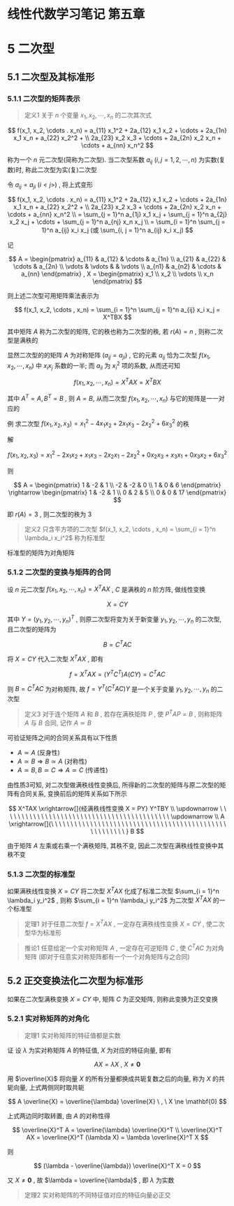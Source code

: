 # 线性代数学习笔记 第五章

# 5 二次型
## 5.1 二次型及其标准形
### 5.1.1 二次型的矩阵表示

> 定义1 关于 $n$ 个变量 $x_1, x_2, \cdots , x_n$ 的二次其次式

$$
f(x_1, x_2, \cdots . x_n) = a_{11} x_1^2 + 2a_{12} x_1 x_2 + \cdots + 2a_{1n} x_1 x_n + a_{22} x_2^2 + \\
2a_{23} x_2 x_3 + \cdots + 2a_{2n} x_2 x_n + \cdots + a_{nn} x_n^2
$$

称为一个 $n$ 元二次型(简称为二次型). 当二次型系数 $a_{ij} \ (i, j = 1, 2, \cdots , n)$ 为实数(复数)时, 称此二次型为实(复)二次型

令 $a_{ij} = a_{ji} \ (i < j>)$ , 将上式变形

$$
f(x_1, x_2, \cdots . x_n) = a_{11} x_1^2 + 2a_{12} x_1 x_2 + \cdots + 2a_{1n} x_1 x_n + a_{22} x_2^2 + \\
2a_{23} x_2 x_3 + \cdots + 2a_{2n} x_2 x_n + \cdots + a_{nn} x_n^2 \\
= \sum_{j = 1}^n a_{1j} x_1 x_j + \sum_{j = 1}^n a_{2j} x_2 x_j + \cdots + \sum_{j = 1}^n a_{nj} x_n x_j \\
= \sum_{i = 1}^n \sum_{j = 1}^n a_{ij} x_i x_j
(或 \sum_{i, j = 1}^n a_{ij} x_i x_j)
$$

记

$$
A = \begin{pmatrix}
    a_{11} & a_{12} & \cdots & a_{1n} \\
    a_{21} & a_{22} & \cdots & a_{2n} \\
    \vdots & \vdots &   & \vdots \\
    a_{n1} & a_{n2} & \cdots & a_{nn}
\end{pmatrix} , 
X = \begin{pmatrix} x_1 \\ x_2 \\ \vdots \\ x_n \end{pmatrix}
$$

则上述二次型可用矩阵乘法表示为

$$
f(x_1, x_2, \cdots , x_n) = \sum_{i = 1}^n \sum_{j = 1}^n a_{ij} x_i x_j = X^TBX
$$

其中矩阵 $A$ 称为二次型的矩阵, 它的秩也称为二次型的秩, 若 $r(A) = n$ , 则称二次型是满秩的

显然二次型的的矩阵 $A$ 为对称矩阵 ($a_{ij} = a_{ji}$) , 它的元素 $a_{ij}$ 恰为二次型 $f(x_1, x_2, \cdots , x_n)$ 中 $x_i x_j$ 系数的一半; 而 $a_{ii}$ 为 $x_i^2$ 项的系数, 从而还可知

$$
f(x_1, x_2, \cdots , x_n) = X^TAX = X^TBX
$$

其中 $A^T = A, B^T = B$ , 则 $A = B$, 从而二次型 $f(x_1, x_2, \cdots , x_n)$ 与它的矩阵是一一对应的

例 求二次型 $f(x_1, x_2, x_3) = x_1^2 - 4x_1x_2 + 2x_1x_3 - 2x_2^2 + 6x_3^2$ 的秩

解

$$
f(x_1, x_2, x_3) = x_1^2 - 2x_1x_2 + x_1x_3 - 2x_2x_1 - 2x_2^2 + 0x_2x_3 + x_3x_1 + 0x_3x_2 + 6x_3^2
$$

则

$$
A = \begin{pmatrix}
    1 & -2 & 1 \\
    -2 & -2 & 0 \\
    1 & 0 & 6
\end{pmatrix}
\rightarrow
\begin{pmatrix}
    1 & -2 & 1 \\
    0 & 2 & 5 \\
    0 & 0 & 17
\end{pmatrix}
$$

即 $r(A) = 3$ , 则二次型的秩为 $3$

> 定义2 只含平方项的二次型 $f(x_1, x_2, \cdots , x_n) = \sum_{i = 1}^n \lambda_i x_i^2$ 称为标准型

标准型的矩阵为对角矩阵

### 5.1.2 二次型的变换与矩阵的合同

设 $n$ 元二次型 $f(x_1, x_2, \cdots , x_n) = X^TAX$ , $C$ 是满秩的 $n$ 阶方阵, 做线性变换

$$
X = CY
$$

其中 $Y = (y_1, y_2, \cdots , y_n)^T$ , 则原二次型将变为关于新变量 $y_1, y_2, \cdots , y_n$ 的二次型, 且二次型的矩阵为

$$
B = C^TAC
$$

将 $X = CY$ 代入二次型 $X^TAX$ , 即有

$$
f = X^TAX = (Y^TC^T)A(CY) = C^TAC
$$

则 $B = C^TAC$ 为对称矩阵, 故 $f = Y^T(C^TAC)Y$ 是一个关于变量 $y_1, y_2, \cdots , y_n$ 的二次型

> 定义3 对于连个矩阵 $A$ 和 $B$ , 若存在满秩矩阵 $P$ , 使 $P^TAP = B$ , 则称矩阵 $A$ 与 $B$ 合同, 记作 $A \simeq B$

可验证矩阵之间的合同关系具有以下性质

- $A \simeq A$ (反身性)
- $A \simeq B \Rightarrow B \simeq A$ (对称性)
- $A \simeq B , B \simeq C \Rightarrow A \simeq C$ (传递性)

由性质3可知, 对二次型做满秩线性变换后, 所得新的二次型的矩阵与原二次型的矩阵有合同关系, 变换前后的矩阵关系如下所示

$$
X^TAX \xrightarrow[]{经满秩线性变换 X = PY} Y^TBY \\
\updownarrow \ \ \ \ \ \ \ \ \ \ \ \ \ \ \ \ \ \ \ \ \ \ \ \ \ \ \ \ \ \ \ \ \ \ \ \ \ \ \ \ \ \ \ \updownarrow \\
A \xrightarrow[]{\ \ \ \ \ \ \ \ \ \ \ \ \ \ \ \ \ \ \ \ \ \ \ \ \ \ \ \ \ \ \ \ \ \ \ \ \ \ \ \ \ \ \ \ \ \ \ \ \ \ \ \ \ \ } B
$$

由于矩阵 $A$ 左乘或右乘一个满秩矩阵, 其秩不变, 因此二次型在满秩线性变换中其秩不变

### 5.1.3 二次型的标准型

如果满秩线性变换 $X = CY$ 将二次型 $X^TAX$ 化成了标准二次型 $\sum_{i = 1}^n \lambda_i y_i^2$ , 则称 $\sum_{i = 1}^n \lambda_i y_i^2$ 为二次型 $X^TAX$ 的一个标准型

> 定理1 对于任意二次型 $f = X^TAX$ , 一定存在满秩线性变换 $X = CY$ , 使二次型华为标准形

> 推论1 任意给定一个实对称矩阵 $A$ , 一定存在可逆矩阵 $C$ , 使 $C^TAC$ 为对角矩阵 (即对于任意实对称矩阵都有一个一个对角矩阵与之合同)

## 5.2 正交变换法化二次型为标准形

如果在二次型满秩变换 $X = CY$ 中, 矩阵 $C$ 为正交矩阵, 则称此变换为正交变换

### 5.2.1 实对称矩阵的对角化

> 定理1 实对称矩阵的特征值都是实数

证 设 $\lambda$ 为实对称矩阵 $A$ 的特征值, $X$ 为对应的特征向量, 即有

$$
AX = \lambda X \ , \ X \ne \mathbf{0}
$$

用 $\overline{X}$ 将向量 $X$ 的所有分量都换成共轭复数之后的向量, 称为 $X$ 的共轭向量, 上式两侧同时取共轭

$$
A \overline{X} = \overline{\lambda} \overline{X} \ , \ X \ne \mathbf{0}
$$

上式两边同时取转置, 由 $A$ 的对称性得

$$
\overline{X}^T A = \overline{\lambda} \overline{X}^T \\ 
\overline{X}^T AX = \overline{X}^T (\lambda X) = \lambda \overline{X}^T X
$$

则

$$
(\lambda - \overline{\lambda}) \overline{X}^T X = 0
$$

又 $X \ne \mathbf{0}$ , 故 $\lambda = \overline{\lambda}$ , 即 $\lambda$ 为实数

> 定理2 实对称矩阵的不同特征值对应的特征向量必正交